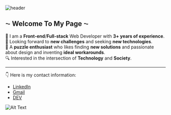 ![header](https://drive.google.com/uc?export=download&id=15Ji1DnMm0BuOcMt8KNk8Ic4paGRhVc4v)
## ⁓ Welcome To My Page ⁓

🧔  I am a **Front-end**/**Full-stack** Web Developer with **3+ years of experience**.  
🧠 Looking forward to **new challenges** and seeking **new technologies**.  
🚀 A **puzzle enthusiast** who likes finding **new solutions** and passionate about design and inventing **ideal workarounds**.  
🔍 Interested in the intersection of **Technology** and **Society**.  

------------
👇 Here is my contact information:
- [LinkedIn](https://www.linkedin.com/in/hoomantalakian/ "My LinkedIn Page")
- [Gmail](mailto:hooman.talakian@gmail.com "Email")
- [DEV](https://dev.to/hoomantalakian "DEV")

![Alt Text](https://drive.google.com/uc?export=download&id=1iJSNlon5-RAOlDJJKgsWM2sTg11ODs1i)
